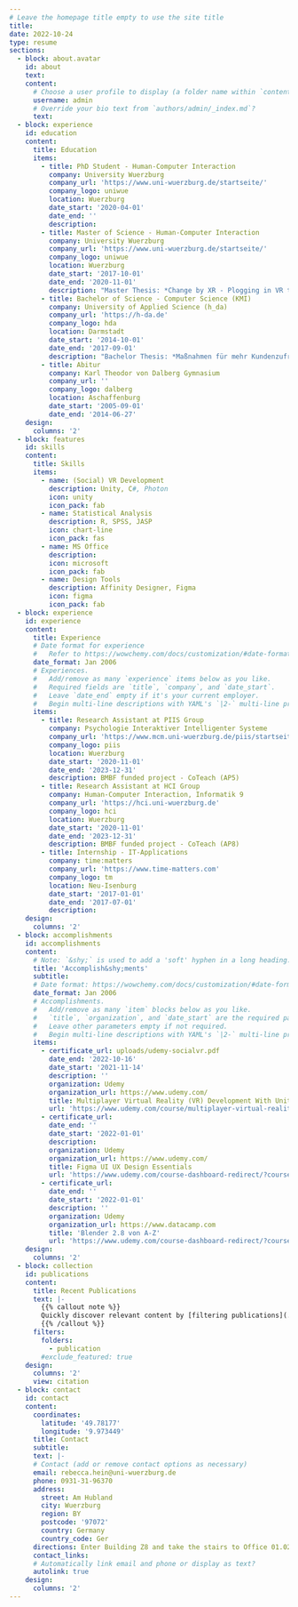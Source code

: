 ```yaml
---
# Leave the homepage title empty to use the site title
title:
date: 2022-10-24
type: resume
sections:
  - block: about.avatar
    id: about
    text:
    content:
      # Choose a user profile to display (a folder name within `content/authors/`)
      username: admin
      # Override your bio text from `authors/admin/_index.md`?
      text: 
  - block: experience
    id: education
    content:
      title: Education
      items:
        - title: PhD Student - Human-Computer Interaction
          company: University Wuerzburg
          company_url: 'https://www.uni-wuerzburg.de/startseite/'
          company_logo: uniwue
          location: Wuerzburg
          date_start: '2020-04-01'
          date_end: ''
          description: 
        - title: Master of Science - Human-Computer Interaction
          company: University Wuerzburg
          company_url: 'https://www.uni-wuerzburg.de/startseite/'
          company_logo: uniwue
          location: Wuerzburg
          date_start: '2017-10-01'
          date_end: '2020-11-01'
          description: "Master Thesis: *Change by XR - Plogging in VR to promote pro-environmental behavior*"
        - title: Bachelor of Science - Computer Science (KMI)
          company: University of Applied Science (h_da)
          company_url: 'https://h-da.de'
          company_logo: hda
          location: Darmstadt
          date_start: '2014-10-01'
          date_end: '2017-09-01'
          description: "Bachelor Thesis: *Maßnahmen für mehr Kundenzufriedenheit in der Softwareentwicklung*"
        - title: Abitur
          company: Karl Theodor von Dalberg Gymnasium
          company_url: ''
          company_logo: dalberg
          location: Aschaffenburg
          date_start: '2005-09-01'
          date_end: '2014-06-27'
    design:
      columns: '2'
  - block: features
    id: skills
    content:
      title: Skills
      items:
        - name: (Social) VR Development
          description: Unity, C#, Photon
          icon: unity
          icon_pack: fab
        - name: Statistical Analysis
          description: R, SPSS, JASP
          icon: chart-line
          icon_pack: fas
        - name: MS Office
          description: 
          icon: microsoft
          icon_pack: fab
        - name: Design Tools
          description: Affinity Designer, Figma
          icon: figma
          icon_pack: fab
  - block: experience
    id: experience
    content:
      title: Experience
      # Date format for experience
      #   Refer to https://wowchemy.com/docs/customization/#date-format
      date_format: Jan 2006
      # Experiences.
      #   Add/remove as many `experience` items below as you like.
      #   Required fields are `title`, `company`, and `date_start`.
      #   Leave `date_end` empty if it's your current employer.
      #   Begin multi-line descriptions with YAML's `|2-` multi-line prefix.
      items:
        - title: Research Assistant at PIIS Group
          company: Psychologie Interaktiver Intelligenter Systeme
          company_url: 'https://www.mcm.uni-wuerzburg.de/piis/startseite/'
          company_logo: piis
          location: Wuerzburg
          date_start: '2020-11-01'
          date_end: '2023-12-31'
          description: BMBF funded project - CoTeach (AP5)
        - title: Research Assistant at HCI Group
          company: Human-Computer Interaction, Informatik 9
          company_url: 'https://hci.uni-wuerzburg.de'
          company_logo: hci
          location: Wuerzburg
          date_start: '2020-11-01'
          date_end: '2023-12-31'
          description: BMBF funded project - CoTeach (AP8)
        - title: Internship - IT-Applications
          company: time:matters
          company_url: 'https://www.time-matters.com'
          company_logo: tm
          location: Neu-Isenburg
          date_start: '2017-01-01'
          date_end: '2017-07-01'
          description: 
    design:
      columns: '2'
  - block: accomplishments
    id: accomplishments
    content:
      # Note: `&shy;` is used to add a 'soft' hyphen in a long heading.
      title: 'Accomplish&shy;ments'
      subtitle:
      # Date format: https://wowchemy.com/docs/customization/#date-format
      date_format: Jan 2006
      # Accomplishments.
      #   Add/remove as many `item` blocks below as you like.
      #   `title`, `organization`, and `date_start` are the required parameters.
      #   Leave other parameters empty if not required.
      #   Begin multi-line descriptions with YAML's `|2-` multi-line prefix.
      items:
        - certificate_url: uploads/udemy-socialvr.pdf
          date_end: '2022-10-16'
          date_start: '2021-11-14'
          description: ''
          organization: Udemy
          organization_url: https://www.udemy.com/
          title: Multiplayer Virtual Reality (VR) Development With Unity
          url: 'https://www.udemy.com/course/multiplayer-virtual-reality-vr-development-with-unity/'
        - certificate_url: 
          date_end: ''
          date_start: '2022-01-01'
          description: 
          organization: Udemy
          organization_url: https://www.udemy.com/
          title: Figma UI UX Design Essentials
          url: 'https://www.udemy.com/course-dashboard-redirect/?course_id=4359576 '
        - certificate_url: 
          date_end: ''
          date_start: '2022-01-01'
          description: ''
          organization: Udemy
          organization_url: https://www.datacamp.com
          title: 'Blender 2.8 von A-Z'
          url: 'https://www.udemy.com/course-dashboard-redirect/?course_id=2597350'
    design:
      columns: '2'
  - block: collection
    id: publications
    content:
      title: Recent Publications
      text: |-
        {{% callout note %}}
        Quickly discover relevant content by [filtering publications](./publication/).
        {{% /callout %}}
      filters:
        folders:
          - publication
        #exclude_featured: true
    design:
      columns: '2'
      view: citation
  - block: contact
    id: contact
    content:
      coordinates:
        latitude: '49.78177'
        longitude: '9.973449'
      title: Contact
      subtitle:
      text: |-
      # Contact (add or remove contact options as necessary)
      email: rebecca.hein@uni-wuerzburg.de
      phone: 0931-31-96370
      address:
        street: Am Hubland
        city: Wuerzburg
        region: BY
        postcode: '97072'
        country: Germany
        country_code: Ger
      directions: Enter Building Z8 and take the stairs to Office 01.028 on Floor 1
      contact_links:
      # Automatically link email and phone or display as text?
      autolink: true
    design:
      columns: '2'
---
```

